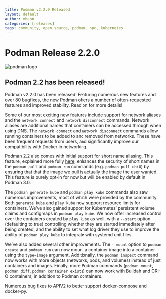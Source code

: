 ```yaml
---
title: Podman v2.2.0 Released
layout: default
author: mheon
categories: [releases]
tags: community, open source, podman, hpc, kubernetes
---
```


# Podman Release 2.2.0

![podman logo](https://podman.io/images/podman.svg)

## Podman 2.2 has been released!

Podman v2.2.0 has been released! Featuring numerous new features and over 80 bugfixes, the new Podman offers a number of often-requested features and improved stability. Read on for more details!
<!--readmore-->

Some of our most exciting new features include support for network aliases and the `network connect` and `network disconnect` commands. Network aliases are additional names that containers can be accessed through when using DNS.  The `network connect` and `network disconnect` commands allow running containers to be added to and removed from networks. These have been frequent requests from users, and significantly improve our compatibility with Docker in networking.

Podman 2.2 also comes with initial support for short name aliasing. This feature, explained more fully [here](https://www.redhat.com/sysadmin/container-image-short-names), enhances the security of short names in the `podman pull` and `podman run` commands (e.g. `podman pull ubi8`) by ensuring that that the image we pull is actually the image the user wanted. This feature is purely opt-in for now but will be enabled by default in Podman 3.0.

The `podman generate kube` and `podman play kube` commands also saw numerous improvements, most of which were provided by the community. Both `generate kube` and `play kube` now support resource limits for containers. We’ve also gained support for Kubernetes’ persistent volume claims and configmaps in `podman play kube`. We now offer increased control over the containers created by `play kube` as well, with a `--start` option (defaulting to true) controlling whether they are started immediately after being created, and the ability to set what log driver they use to improve the ability of `podman play kube` to integrate with systemd unit files.

We’ve also added several other improvements. The `--mount` option to `podman create` and `podman run` can now mount a container image into a container using the `type=image` argument. Additionally, the `podman inspect` command now works with more objects (networks, pods, and volumes) instead of just containers and images. Finally, more Podman commands (`podman mount`, `podman diff`, `podman container exists`) can now work with Buildah and CRI-O containers, in addition to Podman containers.

Numerous bug fixes to APIV2 to better support docker-compose and docker-py.
